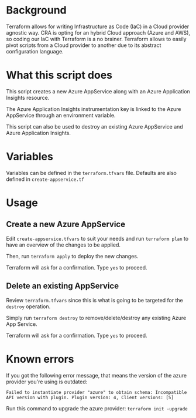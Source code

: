 # Background 
Terraform allows for writing Infrastructure as Code (IaC) in a Cloud provider agnostic way. CRA is opting for an hybrid Cloud approach (Azure and AWS), so coding our IaC with Terraform is a no brainer. Terraform allows to easily pivot scripts from a Cloud provider to another due to its abstract configuration language.

# What this script does

This script creates a new Azure AppService along with an Azure Application Insights resource.

The Azure Application Insights instrumentation key is linked to the Azure AppService through an environment variable.

This script can also be used to destroy an existing Azure AppService and Azure Application Insights.

# Variables
Variables can be defined in the `terraform.tfvars` file. Defaults are also defined in `create-appservice.tf`

# Usage

## Create a new Azure AppService
Edit `create-appservice.tfvars` to suit your needs and run `terraform plan` to have an overview of the changes to be applied. 

Then, run `terraform apply` to deploy the new changes.

Terraform will ask for a confirmation. Type `yes` to proceed.

## Delete an existing AppService
Review `terraform.tfvars` since this is what is going to be targeted for the `destroy` operation.

Simply run `terraform destroy` to remove/delete/destroy any existing Azure App Service. 

Terraform will ask for a confirmation. Type `yes` to proceed.

# Known errors
If you got the following error message, that means the version of the azure provider you're using is outdated:

`Failed to instantiate provider "azure" to obtain schema: Incompatible API version with plugin. Plugin version: 4, Client versions: [5]`

Run this command to upgrade the azure provider: `terraform init -upgrade`